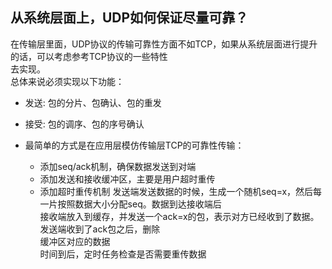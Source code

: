 ## 从系统层面上，UDP如何保证尽量可靠？

在传输层里面，UDP协议的传输可靠性方面不如TCP，如果从系统层面进行提升的话，可以考虑参考TCP协议的一些特性  
去实现。  
总体来说必须实现以下功能：
* 发送: 包的分片、包确认、包的重发
* 接受: 包的调序、包的序号确认

* 最简单的方式是在应用层模仿传输层TCP的可靠性传输：
    * 添加seq/ack机制，确保数据发送到对端
    * 添加发送和接收缓冲区，主要是用户超时重传
    * 添加超时重传机制
   发送端发送数据的时候，生成一个随机seq=x，然后每一片按照数据大小分配seq。数据到达接收端后  
      接收端放入到缓存，并发送一个ack=x的包，表示对方已经收到了数据。发送端收到了ack包之后，删除  
      缓冲区对应的数据  
   时间到后，定时任务检查是否需要重传数据

